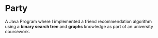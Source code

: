 # Party
A Java Program where I implemented a friend recommendation algorithm using a **binary search tree** and **graphs** knowledge as part of an university coursework.
